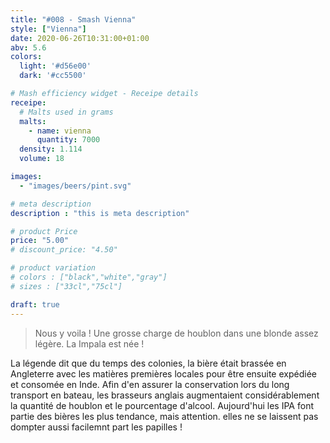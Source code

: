 ```yaml
---
title: "#008 - Smash Vienna"
style: ["Vienna"]
date: 2020-06-26T10:31:00+01:00
abv: 5.6
colors:
  light: '#d56e00'
  dark: '#cc5500'

# Mash efficiency widget - Receipe details
receipe:
  # Malts used in grams
  malts:
    - name: vienna
      quantity: 7000
  density: 1.114
  volume: 18

images:
  - "images/beers/pint.svg"

# meta description
description : "this is meta description"

# product Price
price: "5.00"
# discount_price: "4.50"

# product variation
# colors : ["black","white","gray"]
# sizes : ["33cl","75cl"]

draft: true
---
```


> Nous y voila ! Une grosse charge de houblon dans une blonde assez légère. La Impala est née !

La légende dit que du temps des colonies, la bière était brassée en Angleterre avec les matières premières locales pour être ensuite expédiée et consomée en Inde. Afin d'en assurer la conservation lors du long transport en bateau, les brasseurs anglais augmentaient considérablement la quantité de houblon et le pourcentage d'alcool. Aujourd'hui les IPA font partie des bières les plus tendance, mais attention. elles ne se laissent pas dompter aussi facilemnt part les papilles !